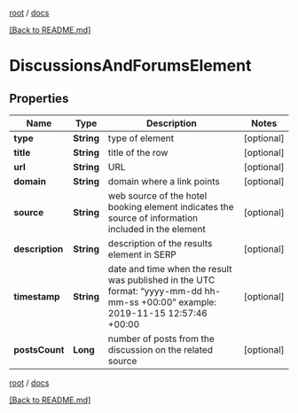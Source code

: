 [root](./../ "root") / [docs](./ "docs")

[[Back to README.md]](./../README.md "[Back to README.md]")

# DiscussionsAndForumsElement

## Properties

| Name | Type | Description | Notes |
|------------ | ------------- | ------------- | -------------|
|**type** | **String** | type of element |  [optional] |
|**title** | **String** | title of the row |  [optional] |
|**url** | **String** | URL |  [optional] |
|**domain** | **String** | domain where a link points |  [optional] |
|**source** | **String** | web source of the hotel booking element indicates the source of information included in the element |  [optional] |
|**description** | **String** | description of the results element in SERP |  [optional] |
|**timestamp** | **String** | date and time when the result was published in the UTC format: “yyyy-mm-dd hh-mm-ss +00:00” example: 2019-11-15 12:57:46 +00:00 |  [optional] |
|**postsCount** | **Long** | number of posts from the discussion on the related source |  [optional] |

[root](./../ "root") / [docs](./ "docs")

[[Back to README.md]](./../README.md "[Back to README.md]")